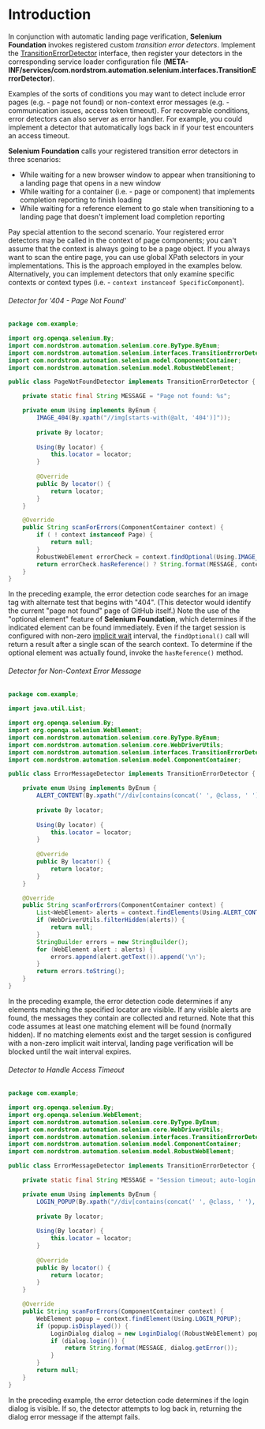 # Introduction

In conjunction with automatic landing page verification, **Selenium Foundation** invokes registered custom _transition error detectors_. Implement the [TransitionErrorDetector](https://github.com/Nordstrom/Selenium-Foundation/blob/master/src/main/java/com/nordstrom/automation/selenium/interfaces/TransitionErrorDetector.java) interface, then register your detectors in the corresponding service loader configuration file (**META-INF/services/com.nordstrom.automation.selenium.interfaces.TransitionErrorDetector**).

Examples of the sorts of conditions you may want to detect include error pages (e.g. - page not found) or non-context error messages (e.g. - communication issues, access token timeout). For recoverable conditions, error detectors can also server as error handler. For example, you could implement a detector that automatically logs back in if your test encounters an access timeout.

**Selenium Foundation** calls your registered transition error detectors in three scenarios:

* While waiting for a new browser window to appear when transitioning to a landing page that opens in a new window
* While waiting for a container (i.e. - page or component) that implements completion reporting to finish loading
* While waiting for a reference element to go stale when transitioning to a landing page that doesn't implement load completion reporting

Pay special attention to the second scenario. Your registered error detectors may be called in the context of page components; you can't assume that the context is always going to be a page object. If you always want to scan the entire page, you can use global XPath selectors in your implementations. This is the approach employed in the examples below. Alternatively, you can implement detectors that only examine specific contexts or context types (i.e. - `context instanceof SpecificComponent`).

###### Detector for '404 - Page Not Found'
```java
package com.example;

import org.openqa.selenium.By;
import com.nordstrom.automation.selenium.core.ByType.ByEnum;
import com.nordstrom.automation.selenium.interfaces.TransitionErrorDetector;
import com.nordstrom.automation.selenium.model.ComponentContainer;
import com.nordstrom.automation.selenium.model.RobustWebElement;

public class PageNotFoundDetector implements TransitionErrorDetector {

    private static final String MESSAGE = "Page not found: %s";

    private enum Using implements ByEnum {
        IMAGE_404(By.xpath("//img[starts-with(@alt, '404')]"));
        
        private By locator;
        
        Using(By locator) {
            this.locator = locator;
        }
        
        @Override
        public By locator() {
            return locator;
        }
    }

    @Override
    public String scanForErrors(ComponentContainer context) {
        if ( ! context instanceof Page) {
            return null;
        }
        RobustWebElement errorCheck = context.findOptional(Using.IMAGE_404);
        return errorCheck.hasReference() ? String.format(MESSAGE, context.getDriver().getCurrentUrl()) : null;
    }
}
```

In the preceding example, the error detection code searches for an image tag with alternate test that begins with "404". (This detector would identify the current "page not found" page of GitHub itself.) Note the use of the "optional element" feature of **Selenium Foundation**, which determines if the indicated element can be found immediately. Even if the target session is configured with non-zero [implicit wait](https://www.selenium.dev/documentation/en/webdriver/waits/#implicit-wait) interval, the `findOptional()` call will return a result after a single scan of the search context. To determine if the optional element was actually found, invoke the `hasReference()` method.

###### Detector for Non-Context Error Message
```java
package com.example;

import java.util.List;

import org.openqa.selenium.By;
import org.openqa.selenium.WebElement;
import com.nordstrom.automation.selenium.core.ByType.ByEnum;
import com.nordstrom.automation.selenium.core.WebDriverUtils;
import com.nordstrom.automation.selenium.interfaces.TransitionErrorDetector;
import com.nordstrom.automation.selenium.model.ComponentContainer;

public class ErrorMessageDetector implements TransitionErrorDetector {

    private enum Using implements ByEnum {
        ALERT_CONTENT(By.xpath("//div[contains(concat(' ', @class, ' '), ' a-alert-content ')]"));
        
        private By locator;
        
        Using(By locator) {
            this.locator = locator;
        }
        
        @Override
        public By locator() {
            return locator;
        }
    }

    @Override
    public String scanForErrors(ComponentContainer context) {
        List<WebElement> alerts = context.findElements(Using.ALERT_CONTENT);
        if (WebDriverUtils.filterHidden(alerts)) {
            return null;
        }
        StringBuilder errors = new StringBuilder();
        for (WebElement alert : alerts) {
            errors.append(alert.getText()).append('\n');
        }
        return errors.toString();
    }
}
```

In the preceding example, the error detection code determines if any elements matching the specified locator are visible. If any visible alerts are found, the messages they contain are collected and returned. Note that this code assumes at least one matching element will be found (normally hidden). If no matching elements exist and the target session is configured with a non-zero implicit wait interval, landing page verification will be blocked until the wait interval expires.

###### Detector to Handle Access Timeout
```java
package com.example;

import org.openqa.selenium.By;
import org.openqa.selenium.WebElement;
import com.nordstrom.automation.selenium.core.ByType.ByEnum;
import com.nordstrom.automation.selenium.core.WebDriverUtils;
import com.nordstrom.automation.selenium.interfaces.TransitionErrorDetector;
import com.nordstrom.automation.selenium.model.ComponentContainer;
import com.nordstrom.automation.selenium.model.RobustWebElement;

public class ErrorMessageDetector implements TransitionErrorDetector {

    private static final String MESSAGE = "Session timeout; auto-login failed: %s";

    private enum Using implements ByEnum {
        LOGIN_POPUP(By.xpath("//div[contains(concat(' ', @class, ' '), ' login-popup ')]"));
        
        private By locator;
        
        Using(By locator) {
            this.locator = locator;
        }
        
        @Override
        public By locator() {
            return locator;
        }
    }

    @Override
    public String scanForErrors(ComponentContainer context) {
        WebElement popup = context.findElement(Using.LOGIN_POPUP);
        if (popup.isDisplayed()) {
            LoginDialog dialog = new LoginDialog((RobustWebElement) popup, context.getParentPage());
            if (dialog.login()) {
                return String.format(MESSAGE, dialog.getError());
            }
        }
        return null;
    }
}
```

In the preceding example, the error detection code determines if the login dialog is visible. If so, the detector attempts to log back in, returning the dialog error message 
if the attempt fails.